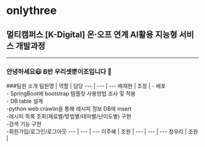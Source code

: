 # onlythree
## 멀티캠퍼스 [K-Digital] 온·오프 연계 AI활용 지능형 서비스 개발과정
---
### 안녕하세요&#128515; B반 우리셋뿐이조입니다 &#128588;

###팀원 소개
팀원명 | 역할 | 담당
--- | --- | ---
배재현 | 조장 | - 배포</br>- SpringBoot에 bootstrap 템플릿 사용방법 조사 및 적용</br>- DB table 설계</br>-python web crawlin을 통해 레시피 정보 DB에 insert</br>-레시피 목록 조회(재료별/방법별/테마별/난이도별) 구현</br>-검색 기능 구현</br>-회원가입/로그인/로그아웃
--- | --- | ---
이주혜 | 조원 | 
--- | --- | ---
정우리 | 조원 | 
